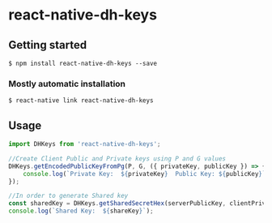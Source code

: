 
# react-native-dh-keys

## Getting started

`$ npm install react-native-dh-keys --save`

### Mostly automatic installation

`$ react-native link react-native-dh-keys`

## Usage
```javascript
import DHKeys from 'react-native-dh-keys';

//Create Client Public and Private keys using P and G values
DHKeys.getEncodedPublicKeyFromPg(P, G, ({ privateKey, publicKey }) => {
	console.log(`Private Key:  ${privateKey}  Public Key: ${publicKey}`)
});

//In order to generate Shared key
const sharedKey = DHKeys.getSharedSecretHex(serverPublicKey, clientPrivateKey);
console.log(`Shared Key:  ${shareKey}`);

```
  